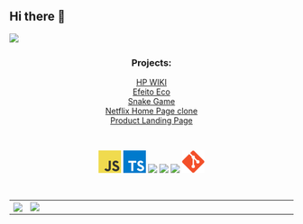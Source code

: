 ## Hi there 👋

<img src="https://raw.githubusercontent.com/gabsschrodinger/gabsschrodinger/main/carbon.svg">

<h3 align="center">Projects:</h3>
<p align="center">
    <a href="https://hp-wiki.vercel.app/">HP WIKI</a><br>
    <a href="https://efeitoeco-frontend.vercel.app/">Efeito Eco</a><br>
    <a href="https://snake-game-plum.vercel.app/" target="_blank">Snake Game</a><br>
    <a href="https://netflix-clone-steel-alpha.vercel.app/">Netflix Home Page clone</a><br>
    <a href="https://product-landing-page-pi.vercel.app/">Product Landing Page</a>
</p>

<br><p align="center">
    <code><img height="40" src="https://raw.githubusercontent.com/github/explore/80688e429a7d4ef2fca1e82350fe8e3517d3494d/topics/javascript/javascript.png"></code>
    <code><img height="40" src="https://raw.githubusercontent.com/github/explore/80688e429a7d4ef2fca1e82350fe8e3517d3494d/topics/typescript/typescript.png"></code>
    <code><img height="40" src="https://avatars0.githubusercontent.com/u/139426?s=200&v=4"></code>
    <code><img height="40" src="https://avatars0.githubusercontent.com/u/317776?s=200&v=4"></code>
    <code><img height="40" src="https://avatars1.githubusercontent.com/u/2918581?s=200&v=4"></code>
    <code><img height="40" src="https://raw.githubusercontent.com/devicons/devicon/2809b567852a4648062a2d3e7c1c531367458c0b/icons/git/git-plain.svg"></code>
</p>

<br>
<center>
  <table>
    <tr>
      <td><img width="400px" align="center" src="https://github-readme-stats.vercel.app/api/top-langs/?username=gabsschrodinger&hide=html,dockerfile&layout=compact&theme=tokyonight&langs_count=8"/></td>
      <td><img width="495px" align="left" src="https://github-readme-stats.vercel.app/api?username=gabsschrodinger&hide=html&layout=compact&show_icons=true&theme=tokyonight"/></td>
    </tr>
  </table>
</center>
